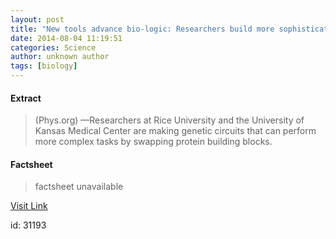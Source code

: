 ```yaml
---
layout: post
title: "New tools advance bio-logic: Researchers build more sophisticated synthetic gene circuits"
date: 2014-08-04 11:19:51
categories: Science
author: unknown author
tags: [biology]
---
```



#### Extract
>(Phys.org) —Researchers at Rice University and the University of Kansas Medical Center are making genetic circuits that can perform more complex tasks by swapping protein building blocks.

#### Factsheet
>factsheet unavailable

[Visit Link](http://phys.org/news326355556.html)

id:   31193

